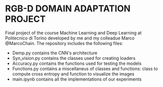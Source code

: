 # RGB-D DOMAIN ADAPTATION PROJECT
Final project of the course Machine Learning and Deep Learning at Politecnico di Torino developed by me and my colleadue Marco @MarcoChain.
The repository includes the following files:
- Demp.py contains the CNN's architecture
- Syn_vision.py contains the classes used for creating loaders
- Accuracy.py contains the functions used for testing the models
- Functions.py contains a miscellaneus of classes and functions: class to compute cross entropy and function to visualize the images
- main.ipynb contains all the implementations of our experiments
